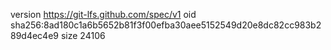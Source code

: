 version https://git-lfs.github.com/spec/v1
oid sha256:8ad180c1a6b5652b81f3f00efba30aee5152549d20e8dc82cc983b289d4ec4e9
size 24106
